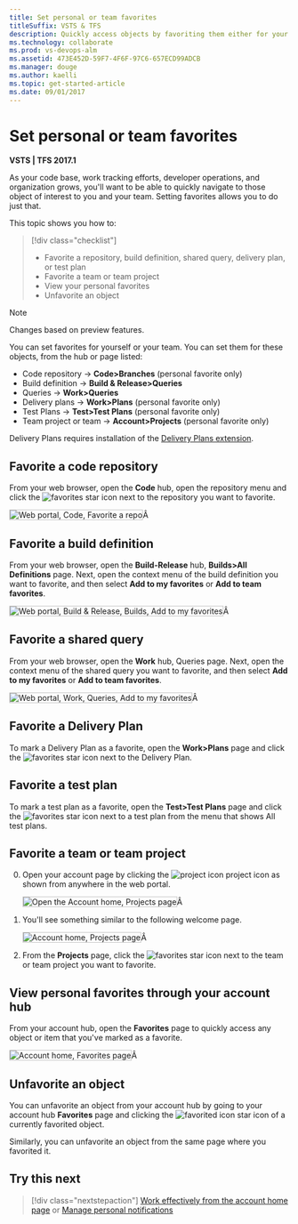 ```yaml
---
title: Set personal or team favorites
titleSuffix: VSTS & TFS  
description: Quickly access objects by favoriting them either for your use or the team's use    
ms.technology: collaborate
ms.prod: vs-devops-alm
ms.assetid: 473E452D-59F7-4F6F-97C6-657ECD99ADCB
ms.manager: douge
ms.author: kaelli
ms.topic: get-started-article
ms.date: 09/01/2017  
---
```


# Set personal or team favorites    

**VSTS | TFS 2017.1**  

<!--- Multiple version topic; need to update with latest screenshots-->  

As your code base, work tracking efforts, developer operations, and organization grows, you'll want to be able to quickly navigate to those object of interest to you and your team. Setting favorites allows you to do just that.  

This topic shows you how to:

>[!div class="checklist"]  
> * Favorite a repository, build definition, shared query, delivery plan, or test plan 
> * Favorite a team or team project 
> * View your personal favorites  
> * Unfavorite an object 


> [!NOTE]   
> Changes based on preview features.  

You can set favorites for yourself or your team. You can set them for these objects, from the hub or page listed: 

- Code repository -> **Code>Branches**  (personal favorite only) 
- Build definition -> **Build & Release>Queries**   
- Queries -> **Work>Queries**  
- Delivery plans  -> **Work>Plans** (personal favorite only) 
- Test Plans -> **Test>Test Plans** (personal favorite only) 
- Team project or team  ->  **Account>Projects**  (personal favorite only)   


Delivery Plans requires installation of the [Delivery Plans extension](../work/scale/review-team-plans.md).   

## Favorite a code repository

From your web browser, open the **Code** hub, open the repository menu and click the ![favorites](../user-guide/_img/icon-favorite-star.png) star icon next to the repository you want to favorite. 

<img src="_img/set-favorites-repository.png" alt="Web portal, Code, Favorite a repo" style="border: 1px solid #C3C3C3;" />Â 


## Favorite a build definition  

From your web browser, open the **Build-Release** hub, **Builds>All Definitions** page. Next, open the context menu of the build definition you want to favorite, and then select **Add to my favorites** or **Add to team favorites**.  

<img src="_img/set-favorites-build-definitions.png" alt="Web portal, Build & Release, Builds, Add to my favorites" style="border: 1px solid #C3C3C3;" />Â   

## Favorite a shared query 

From your web browser, open the **Work** hub, Queries page. Next, open  the context menu of the shared query you want to favorite, and then select **Add to my favorites** or **Add to team favorites**.  

<img src="_img/set-favorites-shared-query.png" alt="Web portal, Work, Queries, Add to my favorites" style="border: 1px solid #C3C3C3;" />Â  

## Favorite a Delivery Plan 

To mark a Delivery Plan as a favorite, open the **Work>Plans** page and click the ![favorites](../user-guide/_img/icon-favorite-star.png) star icon next to the Delivery Plan.

## Favorite a test plan    

To mark a test plan as a favorite, open the **Test>Test Plans** page and click the ![favorites](../user-guide/_img/icon-favorite-star.png) star icon next to a test plan from the menu that shows All test plans. 


## Favorite a team or team project   
 
0. Open your account page by clicking the ![project icon](../_img/icons/project-icon.png) project icon as shown from anywhere in the web portal.  

	<img src="_img/set-favorites-click-icon.png" alt="Open the Account home, Projects page" style="border: 1px solid #C3C3C3;" />Â    

0. You'll see something similar to the following welcome page.

	<img src="../user-guide/_img/account-home-welcome.png" alt="Account home, Projects page" style="border: 1px solid #C3C3C3;" />Â    

0. From the **Projects** page, click the ![favorites](../user-guide/_img/icon-favorite-star.png) star icon next to the team or team project you want to favorite.  


<a id="view-favorites">  </a>
## View personal favorites through your account hub 

From your account hub, open the **Favorites** page to quickly access any object or item that you've marked as a favorite. 

<img src="../user-guide/_img/account-home-favorites.png" alt="Account home, Favorites page" style="border: 1px solid #C3C3C3;" />Â    

<a id="unfavorite">  </a>
## Unfavorite an object

You can unfavorite an object from your account hub by going to your account hub **Favorites** page and clicking the ![favorited icon](../_img/icons/icon-favorited.png) star icon of a currently favorited object. 

Similarly, you can unfavorite an object from the same page where you favorited it. 


<!---
<a id="team-favorites"> </a>
## Set team favorites 
Team favorites are a quick way for members of your team to quickly access shared resources of interest. You can define team favorites for the following:

- **Code hub/Explorer**: Add repos or folders to team favories  
- **Work hub/Queries**: A  [Shared work item queries](../work/track/using-queries.md) to team favorites    
- **Build hub/Explorer**: Add build definitions to team favorites   

From your team context, drag shared queries, builds, and folders to Team favorites to provide quick access to those items. Or, choose the Add to team favorites option from the context menu for the item. You must be [added as a team admin](../work/scale/add-team-administrator.md) to manage team favorites.  

![Drag items to team favorites](../_img/alm-index-team-favorites.png)  

-->


## Try this next  

> [!div class="nextstepaction"]
> [Work effectively from the account home page](../user-guide/account-home-pages.md)
> or
> [Manage personal notifications](../notifications/manage-personal-notifications.md)
